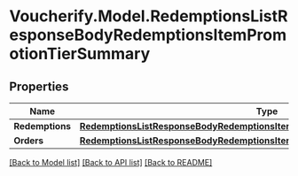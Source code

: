 # Voucherify.Model.RedemptionsListResponseBodyRedemptionsItemPromotionTierSummary

## Properties

Name | Type | Description | Notes
------------ | ------------- | ------------- | -------------
**Redemptions** | [**RedemptionsListResponseBodyRedemptionsItemPromotionTierSummaryRedemptions**](RedemptionsListResponseBodyRedemptionsItemPromotionTierSummaryRedemptions.md) |  | [optional] 
**Orders** | [**RedemptionsListResponseBodyRedemptionsItemPromotionTierSummaryOrders**](RedemptionsListResponseBodyRedemptionsItemPromotionTierSummaryOrders.md) |  | [optional] 

[[Back to Model list]](../../README.md#documentation-for-models) [[Back to API list]](../../README.md#documentation-for-api-endpoints) [[Back to README]](../../README.md)

